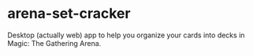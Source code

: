 # arena-set-cracker
Desktop (actually web) app to help you organize your cards into decks in Magic: The Gathering Arena.
